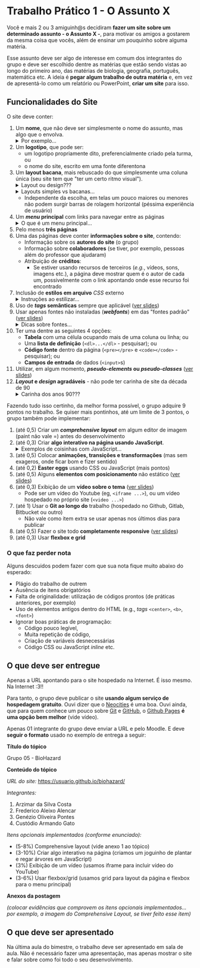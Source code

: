 # Trabalho Prático 1 - O Assunto X

Você e mais 2 ou 3 amiguinh@s decidiram **fazer um site
sobre um determinado assunto - o Assunto X -**, para motivar os amigos a
gostarem da mesma coisa que vocês, além de ensinar um pouquinho sobre alguma matéria.

Esse assunto deve ser algo de interesse em comum dos integrantes do grupo e deve ser escolhido dentre as matérias que estão sendo vistas ao longo do primeiro ano, das matérias de biologia, geografia, português, matemática etc. A ideia é **pegar algum trabalho de outra matéria** e, em vez de apresentá-lo como um relatório ou PowerPoint, **criar um site** para isso.



## Funcionalidades do Site

O site deve conter:

1. Um **nome**, que não deve ser simplesmente o nome do assunto, mas algo que
   o envolva.
   <details>
      <summary>Por exemplo...</summary>
      <p>Um site sobre Botânica não deveria se chamar genericamente "Plantas", mas poderia ser algo como "Gimnojovens", ou "Fotossintéticos" (sei lá, inventem aí!!)</p>
   </details>
 1. Um **logotipo**, que pode ser:
    - um logotipo propriamente dito, preferencialmente criado pela turma, ou
    - o nome do site, escrito em uma fonte diferentona
1. Um **layout bacana**, mais rebuscado do que simplesmente uma coluna única (seu site tem que "ter um certo ritmo visual").
   <details>
      <summary>Layout ou design???</summary>
      <p>São coisas diferentes. <strong>Layout</strong> envolve mais a posição e tamanho
      das coisas que aparecem em uma página.
      <strong>Design</strong> já envolve aspectos
      estéticos como cores, fontes, imagens, degradês.</p>
      <p>Mas a linha entre layout e design não é sempre fácil de traçar.</p>
   </details>
   <details>
      <summary>Layouts simples vs bacanas...</summary>
      <p>Exemplos de layouts simples (famigerados layouts de 1 coluna apenas):</p>
      <ul>
         <li>Página das ovelhas (só repete título + imagem flutuando + parágrafo descrevendo)</li>
         <li>Página das plantas carnívoras (idem)</li>
         <li>Página dos ninjas (idem)</li>
         <li>Página das abelhas (idem)</li>
      </ul>
      <p>Exemplos de médios:</p>
      <ul>
         <li>Página dos unicórnios (tem um cabeçalho, barra lateral)</li>
      </ul>
      <p>Exemplos de bons layouts:</p>
      <ul>
         <li>Página do assombrado (cabeçalho, rodapé, miolo e barra lateral)
         <li>Página do coral (idem)</li>
         <li>Site do CEFET-MG</li>
         <li>Algumas ideias bacanas: <a href="https://colibriwp.com/blog/website-layout-design-ideas/" target="_blank">ideias_I</a> <a href="https://www.hostinger.com/br/tutoriais/ideias-de-layout-de-site?utm_campaign=Generic-Tutorials-DSA|NT:Se|LO:BR-t3&utm_medium=ppc&gad_source=1&gad_campaignid=19588998604&gbraid=0AAAAADMy-hYPeGShsThgfQmU8b6LDN3PP&gclid=Cj0KCQjwm93DBhD_ARIsADR_DjHXN7ZTjgc1Q-o0Fl8eKg0kGKhoQawHRlEmAF58I550Yxb3FiGP-KYaAmb0EALw_wcB" target="_blank"> ideias_II</a></li>
      </ul>
   </details>
   <ul>
      <li>Independente da escolha, em telas um pouco maiores ou menores não podem surgir barras de rolagem horizontal (péssima experiência de usuário)</li>
   </ul>
1. Um **_menu_ principal** com links para navegar entre as páginas
   <details>
      <summary>O que é um menu principal...</summary>
      <p>Um menu principal contém links para as principais (ou todas) páginas
      de um site e deve aparecer em todas as páginas, conferindo uma
      identidade visual ao site.</p>
      <p>Além disso, se a página atual representar algum dos links
      do menu, é importante que seu link esteja diferente indicando que
      ela é a atual. Por exemplo:</p>
      <img src="../../images/menu-principal-exemplo.png" alt="Um menu na horizontal com 5 links e o primeiro mostrado de forma destacada">
      <p>Também é muito importante que os links sejam estilizados de 
      forma a terem um efeito de <code>:hover</code> indicando que
      podem ser clicados.</p>
   </details>
1. Pelo menos **três páginas**
1. Uma das páginas deve conter **informações sobre o site**, contendo:
   - Informação sobre os **autores do site** (o grupo)
   - Informação sobre **colaboradores** (se tiver, por exemplo, pessoas além do professor que
     ajudaram)
   - Atribuição de **créditos**:
     - Se estiver usando recursos de terceiros (_e.g._, vídeos, sons, imagens
       etc.), a página deve mostrar quem é o autor de cada um, possivelmente
       com o link apontando onde esse recurso foi encontrado
1. Inclusão de **estilos em arquivo** _CSS_ externo
   <details>
      <summary>Instruções ao estilizar...</summary>
      <p>Para criar regras CSS, tem várias formas de criar os seletores.
      As mais comuns são: de <em>tag</em>, <code>id</code> e 
      <code>class</code>.
      <p>Ao fazer um site (várias páginas em vez de 1) e criar regras, sempre reflita:</p>
      <ul>
         <li>a regra deve se aplicar a apenas 1 elemento? Mesmo que o
         site cresça depois? Se sim, <code>id</code> deve ser uma boa opção.</li>
         <li>a regra deve se aplicar a todos os elementos daquela tag ou
         apenas a um subconjunto? No primeiro caso, use seletor de <em>tag</em> e, no segundo, uma <code>class</code>.</li>
      </ul>
      <p>Como um exemplo, podemos ficar tentado a criar a seguinte
      regra para definir o tamanho das imagens de plantas briófitas:</p>
            <pre><code>img {
      width: 400px;
   }</code></pre>
      <p>...contudo, há poutras imagens (e podemos incluir mais no futuro)
      no site que não sejam as plantas briófitas (por ex: a logomarca).
      Sendo assim, seria melhor criar uma <code>.briofitas</code> e usuá-la em vez de estilizar todas as imagens.</p>
   </details>
1. Uso de **_tags_ semânticas** sempre que aplicável
   ([ver slides][tags-semanticas])
1. Usar apenas fontes não instaladas (**_webfonts_**) em das "fontes padrão" ([ver slides][webfonts])
   <details>
      <summary>Dicas sobre fontes...</summary>
      <ul>
         <li>As fontes padrão (Arial, Times New Roman etc.) são super batidas</li>
         <li>Tipicamente, usamos 1 para os títulos da página, outra para o restante (atribuída ao &lt;body&gt; e herdada pelos descendentes)</li>
         <li>Usar fontes demais (4+) acaba virando uma "farofa" visual e não é recomendado</li>
      </ul>
   </details>
1. Ter uma dentre as seguintes 4 opções:
   - **Tabela** com uma célula ocupando mais de uma coluna ou linha; ou
   - Uma **lista de definição** (`<dl>...</dl>` - pesquisar); ou
   - **Código fonte** dentro da página (`<pre></pre>` e `<code></code>` -
     pesquisar); ou
   - **Campos de entrada** de dados (`<input>`s)
1. Utilizar, em algum momento, **_pseudo-elements_ ou _pseudo-classes_**
   ([ver slides][pseudo-coisas])
1. **_Layout_ e _design_ agradáveis** - não pode ter carinha de site da década
   de 90
   <details>
      <summary>Carinha dos anos 90???</summary>
      <p>Nos primórdios da Web, os designs eram bem ruins:
      </p>
      <p>
         <img src="../../images/site-anos-90s-1.png" height="250">
         <img src="../../images/site-anos-90s-2.png" height="250">
         <img src="../../images/site-anos-90s-3.png" height="250">
         <img src="../../images/site-anos-90s-4.png" height="250">
         <img src="../../images/site-anos-90s-5.png" height="250">
         <img src="../../images/site-anos-90s-6.png" height="250">
      </p>
      <p>O que faziam "de errado"? Bom, hoje evitamos:</p>
      <ul>
         <li>Usar cores demais.</li>
         <li>Usar imagens de fundo indiscriminadamente. Hoje devemos usar com parcimônia (de preferência sem repetição).</li>
         <li>Usar as fontes padrão (ex: Arial, Times New Roman etc.). Hoje se elas aparecem o usuário sente que houve desleixo do programador.</li>
         <li>A estilização padrão dos hiperlinks (sublinhado com cor azul ou roxo, depois de visitado). O sublinhado pode ficar charmoso apenas em <code>:hover</code>.</li>
         <li>Usar degradês muito extravagentes.</li>
         <li>Usar layouts simples de 1 única coluna.</li>
         <li>Não separar visualmente os "ambientes" (cabeçalho, miolo, rodapé etc.). Hoje em dia é bom que sejam bem distintos.</li>
         <li>Usar bordas muito grossas. Elas devem ser sutis (1px? Máximo 2px em geral).</li>
         <li>Arredondar demais as bordas, especialmente se o elemento for retangular. Isso distorce. Se quiser arrendondar, que seja circular ou que seja apenas os cantinhos (ex: máximo 5-10px).</li>
         <li>Não usar imagens. Hoje elas são essenciais para compor o design de sites. Tanto imagens de conteúdo (isto é, <code>&lt;img&gt;</code>), quanto de fundo.</li>
         <li>Não pensar sobre o "espaço vazio". É muito importante planejarmos os espaços que possuem coisas e aqueles que não possuem. Não pode ter tudo "agarrado". Devemos pensar bem nas distâncias entre as coisas.</li>
      </ul>
      <p>Alguns exemplos de bons designs de hoje em dia:</p>
      <ul>
         <li><a href="https://www.batokasafaris.com/">Batoka Safaris</a></li>
         <li><a href="https://wovenmagazine.com/">Revista Woven</a></li>
         <li><a href="https://alistapart.com/">A List Apart</a></li>
         <li><a href="https://www.artstation.com/">ArtStation</a></li>
         <li><a href="https://www.nowness.com/">Loja Nowness</a></li>
         <li><a href="https://store.steampowered.com/">Steam</a></li>
      </ul>
   </details>


Fazendo tudo isso certinho, da melhor forma possível, o grupo adquire 9 pontos no trabalho. Se quiser mais pontinhos, até um limite de 3 pontos, o grupo também pode implementar:


1. (até 0,5) Criar um **_comprehensive layout_** em algum editor de imagem (paint não vale =) antes do desenvolvimento
1. (até 0,3) Criar **algo interativo na página usando JavaScript**.    
   <details>
      <summary>Exemplos de coisinhas com JavaScript...</summary>
      <ul>
         <li>Uma galeria de imagens</li>
         <li>Efeitos sonoros durante a interação</li>
         <li>Coisinhas se movimentando (ex: tipo as abelhinhas, bolhas de ar do coral, ovelhita)</li>
         <li>Possibilidade do usuário alterar coisas na página (cores, tamanhos)</li>
         <li>Uma janelinha modal com alguma informação</li>
         <li>Fazer alguns cálculos de equações como báscara, equações da física etc.</li>
      </ul>
   </details>
1. (até 0,5) Colocar **animações, transições e transformações** (mas sem exageros, onde ficar bom e fizer sentido)
1. (até 0,2) **Easter eggs** usando CSS ou JavaScript (mais pontos)
1. (até 0,5) Alguns **elementos com posicionamento** não estático
   ([ver slides][posicionamento])
1. (até 0,3) Exibição de um **vídeo sobre o tema** ([ver slides][video])
   - Pode ser um vídeo do Youtube (eg, `<iframe ...>`), ou um vídeo hospedado
     no próprio site (`<video ...>`)
1. (até 1) Usar o **Git ao longo do** trabalho (hospedado no Github, Gitlab, Bitbucket ou outro)
   - Não vale como item extra se usar apenas nos últimos dias para publicar
1. (até 0,5) Fazer o site todo **completamente responsive**  ([ver slides][responsive])
1. (até 0,3) Usar **flexbox e grid**


[responsive]: https://willsallum.github.io/cefet_front_end/classes/css7/
[pseudo-coisas]: https://willsallum.github.io/cefet_front_end/classes/html5/#pseudo-classes-e-pseudo-elements
[tags-semanticas]: https://willsallum.github.io/cefet_front_end/classes/html5/#divitite-e-tags-semanticas
[posicionamento]: https://willsallum.github.io/cefet_front_end/classes/css4
[video]: https://willsallum.github.io/cefet_front_end/classes/css3/#video-e-audio
[webfonts]: https://willsallum.github.io/cefet_front_end/classes/css3/#web-fonts


### O que faz **perder nota**

Alguns descuidos podem fazer com que sua nota fique muito abaixo do esperado:
- Plágio do trabalho de outrem
- Ausência de itens obrigatórios
- Falta de originalidade: utilização de códigos prontos (de práticas anteriores, por exemplo)
- Uso de elementos antigos dentro do HTML (e.g., _tags_ `<center>`, `<b>`,
  `<font>`)
- Ignorar boas práticas de programação:
  - Código pouco legível,
  - Muita repetição de código,
  - Criação de variáveis desnecessárias
  - Código CSS ou JavaScript _inline_ etc.


## O que deve ser **entregue**

Apenas a URL apontando para o site hospedado na Internet. É isso mesmo. Na Internet :3!!

Para tanto, o grupo deve publicar o site
**usando algum serviço de hospedagem gratuito**. Ouvi dizer que o
[Neocities][neocities] é uma boa. Ouvi ainda, que para quem conhece um pouco
sobre [Git][git] e [GitHub][github], o [Github Pages][gh-pages] **é
uma opção bem melhor** (vide vídeo).

Apenas 01 integrante do grupo deve enviar a URL e pelo Moodle. E deve **seguir o formato** usado no exemplo de entrega a seguir:

**Título do tópico**

Grupo 05 - BioHazard

**Conteúdo do tópico**

_URL do site:_ https://usuario.github.io/biohazard/

_Integrantes:_
1. Arzimar da Silva Costa
1. Frederico Aleixo Alencar
1. Genézio Oliveira Pontes
1. Custódio Armando Gato

_Itens opcionais implementados (conforme enunciado):_
- (5-8%) Comprehensive layout (vide anexo 1 ao tópico)
- (3-10%) Criar algo interativo na página (criamos um joguinho de plantar e regar árvores em JavaScript)
- (3%) Exibição de um vídeo (usamos iframe para incluir vídeo do YouTube)
- (3-6%) Usar flexbox/grid (usamos grid para layout da página e flexbox para o menu principal)

**Anexos da postagem**

_(colocar evidências que comprovem os itens opcionais implementados... por exemplo, a imagem do Comprehensive Layout, se tiver feito esse item)_




## O que deve ser **apresentado**

Na última aula do bimestre, o trabalho deve ser apresentado em sala de aula. Não é necessário fazer uma apresentação, mas apenas mostrar o site e falar sobre como foi todo o seu desenvolvimento.




[neocities]: https://neocities.org/
[git]: https://git-scm.com/
[github]: https://github.com/
[gh-pages]: https://pages.github.com/
